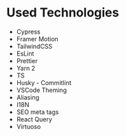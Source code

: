 # Used Technologies
- Cypress
- Framer Motion
- TailwindCSS
- EsLint
- Prettier
- Yarn 2
- TS
- Husky - Commitlint
- VSCode Theming
- Aliasing
- I18N
- SEO meta tags
- React Query
- Virtuoso